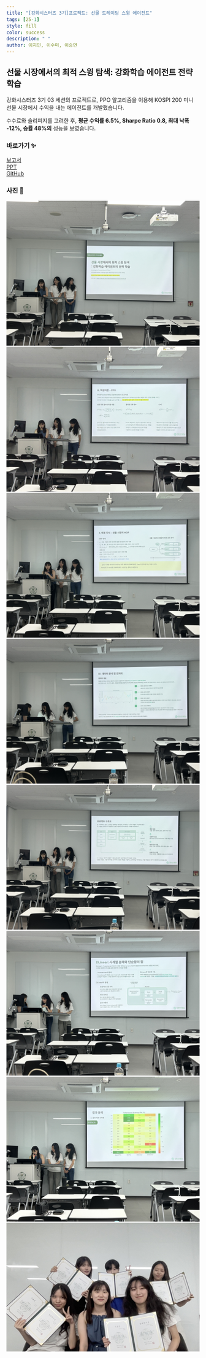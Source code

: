 ```yaml
---
title: "[강화시스터즈 3기]프로젝트: 선물 트레이딩 스윙 에이전트"
tags: [25-1]
style: fill  
color: success
description: " "
author: 이지민, 이수미, 이승연  
---
```


## 선물 시장에서의 최적 스윙 탐색: 강화학습 에이전트 전략 학습  

강화시스터즈 3기 03 세션의 프로젝트로, PPO 알고리즘을 이용해 KOSPI 200 미니 선물 시장에서 수익을 내는 에이전트를 개발했습니다.  

수수료와 슬리피지를 고려한 후, **평균 수익률 6.5%, Sharpe Ratio 0.8, 최대 낙폭 -12%, 승률 48%의** 성능을 보였습니다. 


### 바로가기 ✨
[보고서](../assets/image/Projects/theFutures/theFutures_Report.pdf)  
[PPT](../assets/image/Projects/theFutures/theFutures_PPT.pdf)  
[GitHub](https://github.com/KanghwaSisters/YOLO-Futures.git)

### 사진 📸
![](../assets/image/Projects/theFutures/IMG_2584.JPG)  
![](../assets/image/Projects/theFutures/IMG_2589.JPG)  
![](../assets/image/Projects/theFutures/IMG_2590.JPG)  
![](../assets/image/Projects/theFutures/IMG_2592.JPG)  
![](../assets/image/Projects/theFutures/IMG_2595.JPG)  
![](../assets/image/Projects/theFutures/IMG_2598.JPG) 
![](../assets/image/Projects/theFutures/IMG_2602.JPG) 
![](../assets/image/Projects/2048/3.jpeg)  
